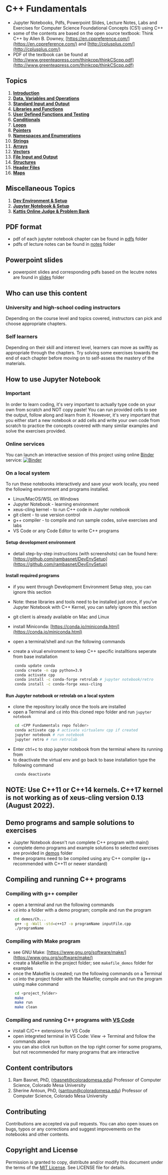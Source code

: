 # C++ Fundamentals

- Jupyter Notebooks, Pdfs, Powerpoint Slides, Lecture Notes, Labs and Exercises for Computer Science Foundational Concepts (CS1) using C++
- some of the contents are based on the open source textbook: Think C++ by Allen B. Downey, [https://en.cppreference.com/](https://en.cppreference.com/) and [http://cplusplus.com/](http://cplusplus.com/)
- PDF of the textbook can be found at [http://www.greenteapress.com/thinkcpp/thinkCScpp.pdf](http://www.greenteapress.com/thinkcpp/thinkCScpp.pdf)

## Topics

1. [**Introduction**](./Introduction.ipynb)
2. [**Data, Variables and Operations**](./DataVariablesAndOperations.ipynb)
3. [**Standard Input and Output**](./StdInputOutput.ipynb)
4. [**Libraries and Functions**](./LibraryAndFunction.ipynb)
5. [**User Defined Functions and Testing**](./UserDefinedFunctionsTesting.ipynb)
6. [**Conditionals**](./Conditionals.ipynb)
7. [**Loops**](./Loops.ipynb)
8. [**Pointers**](./Pointers.ipynb)
9. [**Namespaces and Enumerations**](./Namespaces-Enumerations.ipynb)
10. [**Strings**](./Strings.ipynb)
11. [**Arrays**](./Arrays.ipynb)
12. [**Vectors**](./Vectors.ipynb)
13. [**File Input and Output**](./FileIO.ipynb)
14. [**Structures**](./Structures.ipynb)
15. [**Header Files**](./HeaderFiles.ipynb)
16. [**Maps**](./Maps.ipynb)

## Miscellaneous Topics

1. [**Dev Environment & Setup**](./DevEnvironmentSetup.ipynb)
2. [**Jupyter Notebook & Setup**](./JupyterNotebookSetup.ipynb)
3. [**Kattis Online Judge & Problem Bank**](./Kattis.ipynb)

## PDF format

- pdf of each jupyter notebook chapter can be found in [pdfs](https://github.com/rambasnet/CPPFundamentals-Notebooks/tree/master/pdfs) folder
- pdfs of lecture notes can be found in [notes](https://github.com/rambasnet/CPP-Fundamentals/tree/master/notes) folder


## Powerpoint slides

- powerpoint slides and corresponding pdfs based on the lecutre notes are found in [slides](https://github.com/rambasnet/CPP-Fundamentals/tree/master/slides) folder

## Who can use this content

### University and high-school coding instructors

Depending on the course level and topics covered, instructors can pick and choose appropriate chapters.

### Self learners

Depending on their skill and interest level, learners can move as swiftly as appropriate through the chapters. Try solving some exercises towards the end of each chapter before moving on to self-assess the mastery of the materials.

## How to use Jupyter Notebook

### Important

In order to learn coding, it's very important to actually type code on your own from scratch and NOT copy paste! You can run provided cells to see the output, follow along and learn from it. However, it's very important that you either start a new notebook or add cells and write your own code from scratch to practice the concepts covered with many similar examples and solve the exercises provided.

### Online services

You can launch an interactive session of this project using online [Binder](http://mybinder.org/) service:
[![Binder](https://mybinder.org/badge_logo.svg)](https://mybinder.org/v2/gh/rambasnet/CPP-Fundamentals/HEAD?filepath=Ch00-TableOfContents.ipynb)

### On a local system

To run these notebooks interactively and save your work locally, you need the following environment and programs installed.

- Linux/MacOS/WSL on Windows
- Jupyter Notebook - learning environment
- xeus-cling kernel - to run C++ code in Jupyter notebook
- git client - to use version control
- g++ compiler - to compile and run sample codes, solve exercises and labs
- VS Code or any Code Editor to write C++ programs

#### Setup development environment

- detail step-by-step instructions (with screenshots) can be found here: [https://github.com/rambasnet/DevEnvSetup](https://github.com/rambasnet/DevEnvSetup)

#### Install required programs

- if you went through Development Environment Setup step, you can ignore this section
- Note: these libraries and tools need to be installed just once, if you've Jupyter Notebook with C++ Kernel, you can safely ignore this section

- git client is already available on Mac and Linux
- install Miniconda: [https://conda.io/miniconda.html](https://conda.io/miniconda.html)
- open a terminal/shell and run the following commands
- create a virual environment to keep C++ specific installtions seperate from base installation

```bash
    conda update conda
    conda create -n cpp python=3.9
    conda activate cpp
    conda install -c conda-forge retrolab # jupyter notebook/retro
    conda install -c conda-forge xeus-cling
```

#### Run Jupyter notebook or retrolab on a local system

- clone the repository locally once the tools are installed
- open a Terminal and `cd` into this cloned repo folder and run `jupyter notebook`

```bash
    cd <CPP Fundamentals repo folder>
    conda activate cpp # activate virtualenv cpp if created
    jupyter notebook # run notebook
    jupyter retro # run retrolab
```

- Enter ctrl+c to stop jupyter notebook from the terminal where its running from
- to deactivate the virtual env and go back to base installation type the following command

```bash
    conda deactivate
```

## NOTE: Use C++11 or C++14 kernels. C++17 kernel is not working as of xeus-cling version 0.13 (August 2022).

## Demo programs and sample solutions to exercises

- Jupyter Notebook doesn't run complete C++ program with main()
- complete demo programs and example solutions to selected exercises are provided in [demos](https://github.com/rambasnet/CPP-Fundamentals/tree/master/demos) folder
- these programs need to be compiled using any C++ compiler (g++ recommended with C++11 or newer standard)

## Compiling and running C++ programs

### Compiling with g++ compiler

- open a terminal and run the following commands
- `cd` into a folder with a demo program; compile and run the program

```bash
    cd demos/Ch...
    g++ -g -Wall -std=c++17 -o programName inputFile.cpp
    ./programName
```

### Compiling with Make program

- see GNU Make: [https://www.gnu.org/software/make/](https://www.gnu.org/software/make/)
- create a Makefile in the project folder; see `makefile_demos` folder for examples
- once the Makefile is created; run the following commands on a Terminal
- `cd` into the project folder with the Makefile; compile and run the program using make command

```bash
    cd <project_folder>
    make
    make run
    make clean
```

### Compiling and running C++ programs with [VS Code](https://code.visualstudio.com/)

- install C/C++ extensions for VS Code
- open integreted terminal in VS Code: View -> Terminal and follow the commands above
- you can also click run button on the top right corner for some programs, but not recommended for many programs that are interactive

## Content contributors

1. Ram Basnet, PhD, (rbasnet@coloradomesa.edu) Professor of Computer Science, Colorado Mesa University
2. Sherine Antoun, PhD, (santoun@coloradomesa.edu) Professor of Computer Science, Colorado Mesa University

## Contributing

Contributions are accepted via pull requests. You can also open issues on bugs, typos or any corrections and suggest improvements on the notebooks and other contents.

## Copyright and License

Permission is granted to copy, distribute and/or modify this document under the terms of the [MIT License](https://opensource.org/licenses/MIT). See LICENSE file for details.

